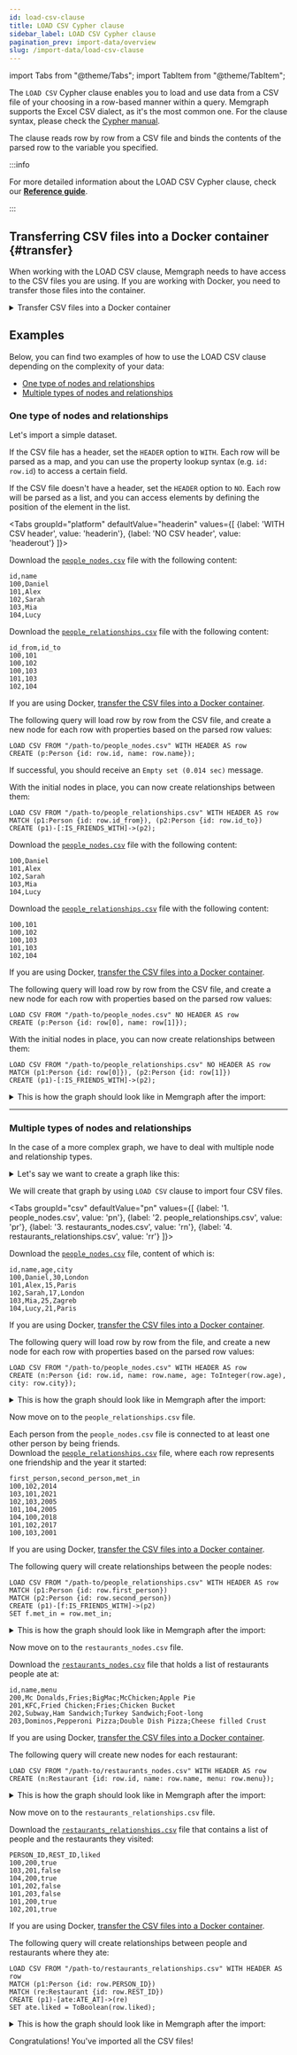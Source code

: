 ```yaml
---
id: load-csv-clause
title: LOAD CSV Cypher clause
sidebar_label: LOAD CSV Cypher clause
pagination_prev: import-data/overview
slug: /import-data/load-csv-clause
---
```


import Tabs from "@theme/Tabs"; import TabItem from "@theme/TabItem";

The `LOAD CSV` Cypher clause enables you to load and use data from a CSV file of
your choosing in a row-based manner within a query. Memgraph supports the Excel
CSV dialect, as it's the most common one. For the clause syntax, please check
the [Cypher manual](/cypher-manual/clauses/load-csv).

The clause reads row by row from a CSV file and binds the contents of the parsed
row to the variable you specified.

:::info 

For more detailed information about the LOAD CSV Cypher clause, check our
**[Reference guide](/reference-guide/import-data/load-csv-clause.md)**.

:::

## Transferring CSV files into a Docker container {#transfer}

When working with the LOAD CSV clause, Memgraph needs to have access to the CSV
files you are using.  If you are working with Docker, you need to transfer those
files into the container.

<details>
  <summary>Transfer CSV files into a Docker container</summary>
  
  If you are using Docker to run Memgraph, you will need to copy the files from
  your local directory into the Docker container where Memgraph can access them.

  <p> </p> 

  **1.** Start your Memgraph instance using Docker.

  **2.** Open a new terminal and find the `CONTAINER ID` of the Memgraph Docker
  container:

  ```
  docker ps
  ```

  **3.** Copy a file from your current directory to the container with the
  command:

  ```
  docker cp ./file_to_copy.csv <CONTAINER ID>:/file_to_copy.csv
  ```

  The file is now inside your Docker container, and you can import it using the
  `LOAD CSV` clause. 
</details>

## Examples

Below, you can find two examples of how to use the LOAD CSV clause depending on
the complexity of your data:
- [One type of nodes and relationships](#one-type-of-nodes-and-relationships)
- [Multiple types of nodes and
  relationships](#multiple-types-of-nodes-and-relationships)

### One type of nodes and relationships

Let's import a simple dataset.

If the CSV file has a header, set the `HEADER` option to `WITH`. Each row will
be parsed as a map, and you can use the property lookup syntax (e.g. `id:
row.id`) to access a certain field.

If the CSV file doesn't have a header, set the `HEADER` option to `NO`. Each row
will be parsed as a list, and you can access elements by defining the position of
the element in the list.

<Tabs
  groupId="platform"
  defaultValue="headerin"
  values={[
    {label: 'WITH CSV header', value: 'headerin'},
    {label: 'NO CSV header', value: 'headerout'}
  ]}>
  <TabItem value="headerin">

Download the
[`people_nodes.csv`](https://public-assets.memgraph.com/import-data/load-csv-cypher/one-type-nodes/with-header/people_nodes.csv)
file with the following content:

```plaintext
id,name
100,Daniel
101,Alex
102,Sarah
103,Mia
104,Lucy
```

Download the
[`people_relationships.csv`](https://public-assets.memgraph.com/import-data/load-csv-cypher/one-type-nodes/with-header/people_relationships.csv)
file with the following content:

```plaintext
id_from,id_to
100,101
100,102
100,103
101,103
102,104
```
If you are using Docker, [transfer the CSV files into a Docker
container](#transfer).

The following query will load row by row from the CSV file, and create a new
node for each row with properties based on the parsed row values:

```cypher
LOAD CSV FROM "/path-to/people_nodes.csv" WITH HEADER AS row
CREATE (p:Person {id: row.id, name: row.name});
```

If successful, you should receive an `Empty set (0.014 sec)` message. 

With the initial nodes in place, you can now create relationships between them:

```cypher
LOAD CSV FROM "/path-to/people_relationships.csv" WITH HEADER AS row
MATCH (p1:Person {id: row.id_from}), (p2:Person {id: row.id_to})
CREATE (p1)-[:IS_FRIENDS_WITH]->(p2);
```

</TabItem>
<TabItem value='headerout'>

Download the
[`people_nodes.csv`](https://public-assets.memgraph.com/import-data/load-csv-cypher/one-type-nodes/no-header/people_nodes.csv)
file with the following content:

```plaintext
100,Daniel
101,Alex
102,Sarah
103,Mia
104,Lucy
```

Download the
[`people_relationships.csv`](https://public-assets.memgraph.com/import-data/load-csv-cypher/one-type-nodes/no-header/people_relationships.csv)
file with the following content:

```plaintext
100,101
100,102
100,103
101,103
102,104
```

If you are using Docker, [transfer the CSV files into a Docker
container](#transfer).

The following query will load row by row from the CSV file, and create a new
node for each row with properties based on the parsed row values:

```cypher
LOAD CSV FROM "/path-to/people_nodes.csv" NO HEADER AS row
CREATE (p:Person {id: row[0], name: row[1]});
```

With the initial nodes in place, you can now create relationships between them:

```cypher
LOAD CSV FROM "/path-to/people_relationships.csv" NO HEADER AS row
MATCH (p1:Person {id: row[0]}), (p2:Person {id: row[1]})
CREATE (p1)-[:IS_FRIENDS_WITH]->(p2);
```

</TabItem>
</Tabs>

<details>
  <summary>This is how the graph should look like in Memgraph after the import:</summary>
  <div>
    <img src={require('../../data/import-data/load_csv_one_type_of_nodes_and_relationships.png').default}/>
  </div>
</details>

____

### Multiple types of nodes and relationships

In the case of a more complex graph, we have to deal with multiple node and
relationship types. 

<details>
  <summary>Let's say we want to create a graph like this:</summary>
  <div>
    <img src={require('../../data/import-data/load_csv_multiple_nodes_and_relationships.png').default}/>
  </div>
</details>

We will create that graph by using `LOAD CSV` clause to import four CSV files.

<Tabs
  groupId="csv"
  defaultValue="pn"
  values={[
    {label: '1. people_nodes.csv', value: 'pn'},
    {label: '2. people_relationships.csv', value: 'pr'},
    {label: '3. restaurants_nodes.csv', value: 'rn'},
    {label: '4. restaurants_relationships.csv', value: 'rr'}
  ]}>
<TabItem value="pn">

Download the
[`people_nodes.csv`](https://public-assets.memgraph.com/import-data/load-csv-cypher/multiple-types-nodes/people_nodes.csv)
file, content of which is:
```csv
id,name,age,city
100,Daniel,30,London
101,Alex,15,Paris
102,Sarah,17,London
103,Mia,25,Zagreb
104,Lucy,21,Paris
```

If you are using Docker, [transfer the CSV files into a Docker
container](#transfer).

The following query will load row by row from the file, and create a new node
for each row with properties based on the parsed row values:

```cypher
LOAD CSV FROM "/path-to/people_nodes.csv" WITH HEADER AS row
CREATE (n:Person {id: row.id, name: row.name, age: ToInteger(row.age), city: row.city});
```

<details>
  <summary>This is how the graph should look like in Memgraph after the import:</summary>
  <div>
    <img src={require('../../data/import-data/load_csv_people_nodes.png').default}/>
  </div>
</details>

Now move on to the `people_relationships.csv` file.

</TabItem>
<TabItem value="pr">

Each person from the `people_nodes.csv` file is connected to at least one other
person by being friends. <br/> Download the
[`people_relationships.csv`](https://public-assets.memgraph.com/import-data/load-csv-cypher/multiple-types-nodes/people_relationships.csv)
file, where each row represents one friendship and the year it started:

```csv
first_person,second_person,met_in
100,102,2014
103,101,2021
102,103,2005
101,104,2005
104,100,2018
101,102,2017
100,103,2001
```

If you are using Docker, [transfer the CSV files into a Docker
container](#transfer).

The following query will create relationships between the people nodes:

```cypher
LOAD CSV FROM "/path-to/people_relationships.csv" WITH HEADER AS row
MATCH (p1:Person {id: row.first_person})
MATCH (p2:Person {id: row.second_person})
CREATE (p1)-[f:IS_FRIENDS_WITH]->(p2)
SET f.met_in = row.met_in;
```

<details>
  <summary>This is how the graph should look like in Memgraph after the import:</summary>
  <div>
    <img src={require('../../data/import-data/load_csv_people_relationships.png').default}/>
  </div>
</details>

Now move on to the `restaurants_nodes.csv` file.

</TabItem>
<TabItem value="rn">

Download the
[`restaurants_nodes.csv`](https://public-assets.memgraph.com/import-data/load-csv-cypher/multiple-types-nodes/restaurants_nodes.csv)
file that holds a list of restaurants people ate at:

```csv
id,name,menu
200,Mc Donalds,Fries;BigMac;McChicken;Apple Pie
201,KFC,Fried Chicken;Fries;Chicken Bucket
202,Subway,Ham Sandwich;Turkey Sandwich;Foot-long
203,Dominos,Pepperoni Pizza;Double Dish Pizza;Cheese filled Crust
```

If you are using Docker, [transfer the CSV files into a Docker
container](#transfer).

The following query will create new nodes for each restaurant:

```cypher
LOAD CSV FROM "/path-to/restaurants_nodes.csv" WITH HEADER AS row
CREATE (n:Restaurant {id: row.id, name: row.name, menu: row.menu});
```

<details>
  <summary>This is how the graph should look like in Memgraph after the import:</summary>
  <div>
    <img src={require('../../data/import-data/load_csv_restaurant_nodes.png').default}/>
  </div>
</details>

Now move on to the `restaurants_relationships.csv` file.

</TabItem>
<TabItem value="rr">

Download the
[`restaurants_relationships.csv`](https://public-assets.memgraph.com/import-data/load-csv-cypher/multiple-types-nodes/restaurants_relationships.csv)
file that contains a list of people and the restaurants they visited:

```csv
PERSON_ID,REST_ID,liked
100,200,true
103,201,false
104,200,true
101,202,false
101,203,false
101,200,true
102,201,true
```

If you are using Docker, [transfer the CSV files into a Docker
container](#transfer).

The following query will create relationships between people and restaurants
where they ate:

```cypher
LOAD CSV FROM "/path-to/restaurants_relationships.csv" WITH HEADER AS row
MATCH (p1:Person {id: row.PERSON_ID})
MATCH (re:Restaurant {id: row.REST_ID})
CREATE (p1)-[ate:ATE_AT]->(re)
SET ate.liked = ToBoolean(row.liked);
```

<details>
  <summary>This is how the graph should look like in Memgraph after the import:</summary>
  <div>
    <img src={require('../../data/import-data/load_csv_restaurants_relationships.png').default}/>
  </div>
</details>

Congratulations! You've imported all the CSV files!

</TabItem>
</Tabs>